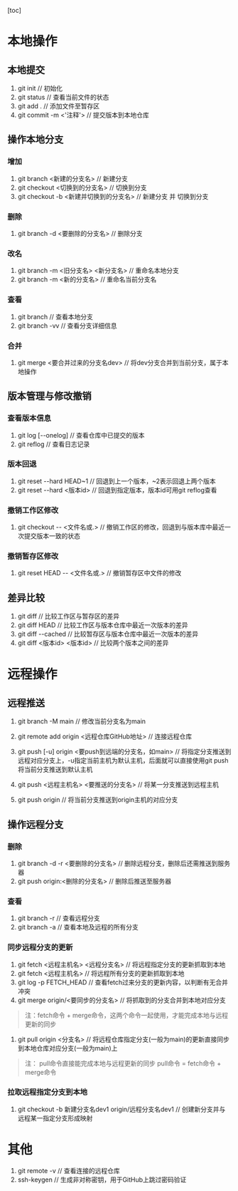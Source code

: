 [toc]
# 本地操作
## 本地提交
1. git init // 初始化
2. git status // 查看当前文件的状态
3. git add . // 添加文件至暂存区
4. git commit -m <'注释'> // 提交版本到本地仓库

## 操作本地分支
### 增加
1. git branch <新建的分支名> // 新建分支
2. git checkout <切换到的分支名> // 切换到分支
3. git checkout -b <新建并切换到的分支名>  // 新建分支 并 切换到分支
### 删除
1. git branch -d <要删除的分支名> // 删除分支
### 改名
1. git branch -m <旧分支名> <新分支名> // 重命名本地分支
2. git branch -m <新的分支名> // 重命名当前分支名
### 查看
1. git branch // 查看本地分支
2. git branch -vv // 查看分支详细信息
### 合并
1. git merge <要合并过来的分支名dev> // 将dev分支合并到当前分支，属于本地操作


## 版本管理与修改撤销
### 查看版本信息
1. git log [--onelog] // 查看仓库中已提交的版本
2. git reflog // 查看日志记录
### 版本回退
1. git reset --hard HEAD~1  // 回退到上一个版本，~2表示回退上两个版本
2. git reset --hard <版本id> // 回退到指定版本，版本id可用git reflog查看
### 撤销工作区修改
1. git checkout -- <文件名或.> // 撤销工作区的修改，回退到与版本库中最近一次提交版本一致的状态
### 撤销暂存区修改
1. git reset HEAD -- <文件名或.> // 撤销暂存区中文件的修改

## 差异比较
1. git diff // 比较工作区与暂存区的差异
2. git diff HEAD // 比较工作区与版本仓库中最近一次版本的差异
3. git diff --cached // 比较暂存区与版本仓库中最近一次版本的差异
4. git diff <版本id> <版本id> // 比较两个版本之间的差异


# 远程操作
## 远程推送
1. git branch -M main // 修改当前分支名为main
2. git remote add origin <远程仓库GitHub地址> // 连接远程仓库
3. git push [-u] origin <要push到远端的分支名，如main> // 将指定分支推送到远程对应分支上，-u指定当前主机为默认主机，后面就可以直接使用git push将当前分支推送到默认主机

1. git push <远程主机名> <要推送的分支名> // 将某一分支推送到远程主机
2. git push origin // 将当前分支推送到origin主机的对应分支

## 操作远程分支
### 删除
1. git branch -d -r <要删除的分支名> // 删除远程分支，删除后还需推送到服务器
2. git push origin:<删除的分支名> // 删除后推送至服务器
### 查看
1. git branch -r // 查看远程分支
2. git branch -a // 查看本地及远程的所有分支
### 同步远程分支的更新
1. git fetch <远程主机名> <远程分支名> // 将远程指定分支的更新抓取到本地
2. git fetch <远程主机名> // 将远程所有分支的更新抓取到本地
3. git log -p FETCH_HEAD // 查看fetch过来分支的更新内容，以判断有无合并冲突
4. git merge origin/<要同步的分支名> // 将抓取到的分支合并到本地对应分支
>注：fetch命令 + merge命令，这两个命令一起使用，才能完成本地与远程更新的同步
1. git pull origin <分支名> // 将远程仓库指定分支(一般为main)的更新直接同步到本地仓库对应分支(一般为main)上
>注：
pull命令直接能完成本地与远程更新的同步
pull命令 = fetch命令 + merge命令
### 拉取远程指定分支到本地
1. git checkout -b 新建分支名dev1 origin/远程分支名dev1 // 创建新分支并与远程某一指定分支形成映射
# 其他
1. git remote -v // 查看连接的远程仓库
2. ssh-keygen // 生成非对称密钥，用于GitHub上跳过密码验证
